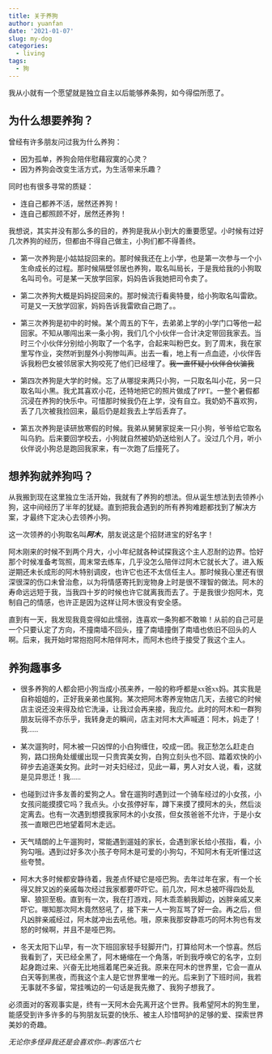 ```yaml
---
title: 关于养狗
author: yuanfan
date: '2021-01-07'
slug: my-dog
categories:
  - living
tags:
  - 狗
---
```


我从小就有一个愿望就是独立自主以后能够养条狗，如今得偿所愿了。

<!--more-->

## 为什么想要养狗？

<font face="微软雅黑">曾经有许多朋友问过我为什么养狗：

+ 因为孤单，养狗会陪伴慰藉寂寞的心灵？
+ 因为养狗会改变生活方式，为生活带来乐趣？

<font face="微软雅黑">同时也有很多寻常的质疑：

+ 连自己都养不活，居然还养狗！
+ 连自己都照顾不好，居然还养狗！

<font face="微软雅黑">我想说，其实并没有那么多的目的，养狗是我从小到大的重要愿望。小时候有过好几次养狗的经历，但都由不得自己做主，小狗们都不得善终。

+ 第一次养狗是小姑姑捉回来的。那时候我还在上小学，也是第一次参与一个小生命成长的过程。那时候隔壁邻居也养狗，取名叫局长，于是我给我的小狗取名叫司令。可是某一天放学回家，妈妈告诉我她把司令卖了。

+ 第二次养狗大概是妈妈捉回来的。那时候流行看奥特曼，给小狗取名叫雷欧。可是又一天放学回家，妈妈告诉我雷欧自己跑了。。

+ 第三次养狗是初中的时候。某个周五的下午，去弟弟上学的小学门口等他一起回家。不知从哪闯出来一条小狗，我们几个小伙伴一合计决定带回我家去。当时三个小伙伴分别给小狗取了一个名字，合起来叫粉巴女。到了周末，我在家里写作业，突然听到屋外小狗惨叫声。出去一看，地上有一点血迹，小伙伴告诉我粉巴女被邻居家大狗咬死了他们已经埋了。~~我一直怀疑小伙伴合伙骗我~~

+ 第四次养狗是大学的时候。忘了从哪捉来两只小狗，一只取名叫小花，另一只取名叫小黑。我尤其喜欢小花，还特地把它的照片做成了PPT。一整个暑假都沉浸在养狗的快乐中。可惜那时候我仍在上学，没有自立。我奶奶不喜欢狗，丢了几次被我捡回来，最后仍是趁我去上学后丢弃了。

+ 第五次养狗是读研放寒假的时候。我弟从舅舅家捉来一只小狗，爷爷给它取名叫乌豹。后来要回学校去，小狗就自然被奶奶送给别人了。没过几个月，听小伙伴说小狗总是跑回我家来，有一次跑了后撞死了。

## 想养狗就养狗吗？

<font face="微软雅黑">从我搬到现在这里独立生活开始，我就有了养狗的想法。但从诞生想法到去领养小狗，这中间经历了半年的犹疑。直到把我会遇到的所有养狗难题都找到了解决方案，才最终下定决心去领养小狗。

<font face="微软雅黑">这一次领养的小狗取名叫***阿木***，朋友说这是个招财进宝的好名字！

<font face="微软雅黑">阿木刚来的时候不到两个月大，小小年纪就各种试探我这个主人忍耐的边界。恰好那个时候准备考驾照，周末常去练车，几乎没怎么陪伴过阿木它就长大了。进入叛逆期还未长成形的阿木特别调皮，也许它也还不太信任主人。那时候我心里还有很深很深的伤口未曾治愈，以为将情感寄托到宠物身上时是很不理智的做法。阿木的寿命远远短于我，当我四十岁的时候也许它就离我而去了。于是我很少抱阿木，克制自己的情感，也许正是因为这样让阿木很没有安全感。

<font face="微软雅黑">直到有一天，我发现我竟变得如此懦弱，连喜欢一条狗都不敢嘛！从前的自己可是一个只要认定了方向，不撞南墙不回头，撞了南墙撞倒了南墙也依旧不回头的人啊。后来，我开始时常抱抱阿木陪伴阿木，而阿木也终于接受了我这个主人。

## 养狗趣事多

+ 很多养狗的人都会把小狗当成小孩来养，一般的称呼都是xx爸xx妈。其实我是自称姐姐的，正好我亲弟也属狗。某次把阿木寄养宠物店几天，去接它的时候店主说还没来得及给它洗澡，让我过会再来接，我应允。此时的阿木和一群狗朋友玩得不亦乐乎，我转身走的瞬间，店主对阿木大声喊道：阿木，妈走了！我......

+ 某次遛狗时，阿木被一只凶悍的小白狗缠住，咬成一团。我正愁怎么赶走白狗，路口拐角处缓缓出现一只贵宾美女狗，白狗立刻头也不回、踏着欢快的小碎步去追逐美女狗。此时一对夫妇经过，见此一幕，男人对女人说，看，这就是见异思迁！我......

+ 也碰到过许多友善的爱狗之人。曾在遛狗时遇到过一个骑车经过的小女孩，小女孩问能摸摸它吗？我点头。小女孩停好车，蹲下来摸了摸阿木的头，然后淡定离去。也有一次遇到想摸我家阿木的小女孩，但女孩爸爸不允许，于是小女孩一直眼巴巴地望着阿木走远。

+ 天气晴朗的上午遛狗时，常能遇到遛娃的家长，会遇到家长给小孩指，看，小狗勾哦。遇到过好多次小孩子夸阿木是可爱的小狗勾，不知阿木有无听懂过这些夸赞。

+ 阿木大多时候都安静待着，我差点怀疑它是哑巴狗。去年过年在家，有一个长得又胖又凶的亲戚每次经过我家都要吓吓它。前几次，阿木总被吓得四处乱窜、狼狈至极。直到有一次，我在打游戏，阿木乖乖躺我脚边，凶胖亲戚又来吓它。哪知那次阿木竟然怒吼了，接下来一人一狗互骂了好一会。再之后，但凡凶胖亲戚经过，阿木就冲出去吼他。哦，原来我那安静乖巧的阿木狗也有发怒的时候啊，并且不是哑巴狗。

+ 冬天太阳下山早，有一次下班回家轻手轻脚开门，打算给阿木一个惊喜。然后我看到了，天已经全黑了，阿木蜷缩在一个角落，听到我呼唤它的名字，立刻起身跑过来、兴奋无比地摇着尾巴亲近我。原来在阿木的世界里，它会一直从白天等到黑夜，而我这个主人是它世界里唯一的光。后来到了下班时间，我若无事就不多留，常挂嘴边的一句话是我先撤了、我狗子想我了。

<font face="微软雅黑">必须面对的客观事实是，终有一天阿木会先离开这个世界。我希望阿木的狗生里，能感受到许多许多的与狗朋友玩耍的快乐、被主人珍惜呵护的足够的爱、探索世界美妙的奇趣。

*无论你多怪异我还是会喜欢你--刺客伍六七*

